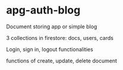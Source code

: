 # apg-auth-blog

Document storing app or simple blog

3 collections in firestore: docs, users, cards

Login, sign in, logout functionalities

functions of create, update, delete document

